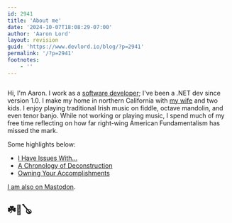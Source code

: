 ```yaml
---
id: 2941
title: 'About me'
date: '2024-10-07T18:08:29-07:00'
author: 'Aaron Lord'
layout: revision
guid: 'https://www.devlord.io/blog/?p=2941'
permalink: '/?p=2941'
footnotes:
    - ''
---
```


<!-- wp:image {"id":2604,"sizeSlug":"full","linkDestination":"none","align":"wide","className":"is-style-default","style":{"border":{"radius":"0px"}}} -->
<figure class="wp-block-image alignwide size-full has-custom-border is-style-default"><img src="https://www.devlord.io/blog/wp-content/uploads/2024/03/11A4CE55-4F01-41EF-9358-C6342BB59CF1_1_105_c-edited.jpeg" alt="" class="wp-image-2604" style="border-radius:0px"/></figure>
<!-- /wp:image -->

<!-- wp:paragraph -->
<p>Hi, I'm Aaron. I work as a <a href="https://www.devlord.io" title="">software developer</a>; I've been a .NET dev since version 1.0. I make my home in northern California with <a href="http://howvast.wordpress.com">my wife</a> and two kids. I enjoy playing traditional Irish music on fiddle, octave mandolin, and even tenor banjo. While not working or playing music, I spend much of my free time reflecting on how far right-wing American Fundamentalism has missed the mark.</p>
<!-- /wp:paragraph -->

<!-- wp:paragraph -->
<p>Some highlights below:</p>
<!-- /wp:paragraph -->

<!-- wp:list -->
<ul class="wp-block-list"><!-- wp:list-item -->
<li><a title="" href="/blog/2012/02/28/i-have-issues-with/">I Have Issues With...</a></li>
<!-- /wp:list-item -->

<!-- wp:list-item -->
<li><a title="A Chronology of Deconstruction" href="https://www.devlord.io/blog/2019/12/07/a-chronology-of-deconstruction/">A Chronology of Deconstruction</a></li>
<!-- /wp:list-item -->

<!-- wp:list-item -->
<li><a href="https://www.devlord.io/blog/2024/03/27/owning-your-accomplishments/">Owning Your Accomplishments</a></li>
<!-- /wp:list-item --></ul>
<!-- /wp:list -->

<!-- wp:paragraph -->
<p><a href="https://hachyderm.io/@devlord" rel="me">I am also on Mastodon</a>.</p>
<!-- /wp:paragraph -->

<!-- wp:heading -->
<h2 class="wp-block-heading">☘️🎻🪕</h2>
<!-- /wp:heading -->

<!-- wp:paragraph -->
<p></p>
<!-- /wp:paragraph -->